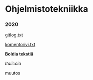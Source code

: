 # Ohjelmistotekniikka
### 2020

[gitlog.txt](https://github.com/Veikkosuhonen/ot-harjoitustyo/blob/master/laskarit/viikko1/gitlog.txt)

[komentorivi.txt](https://github.com/Veikkosuhonen/ot-harjoitustyo/blob/master/laskarit/viikko1/komentorivi.txt)

**Boldia tekstiä**

*Italiccia*

muutos
